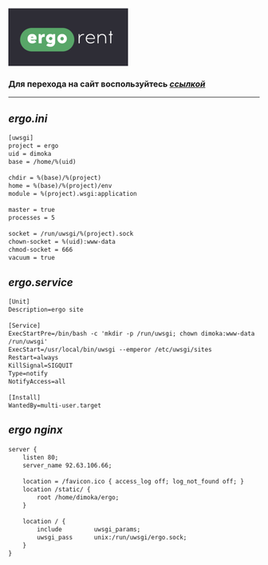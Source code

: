 ![alt-текст](https://github.com/dimoka777/ergorent/blob/master/static/assets/images/logo-ergo.png "Текст заголовка логотипа 1")


### Для перехода на сайт воспользуйтесь *[ссылкой](http://92.63.106.66)*
-----------------------------------------------------------------------
  
## ***ergo.ini***
```
[uwsgi]
project = ergo  
uid = dimoka  
base = /home/%(uid)  
  
chdir = %(base)/%(project)  
home = %(base)/%(project)/env  
module = %(project).wsgi:application  
  
master = true  
processes = 5  
  
socket = /run/uwsgi/%(project).sock  
chown-socket = %(uid):www-data  
chmod-socket = 666   
vacuum = true  
```
## ***ergo.service***
```
[Unit]  
Description=ergo site  
  
[Service]  
ExecStartPre=/bin/bash -c 'mkdir -p /run/uwsgi; chown dimoka:www-data /run/uwsgi'  
ExecStart=/usr/local/bin/uwsgi --emperor /etc/uwsgi/sites  
Restart=always  
KillSignal=SIGQUIT  
Type=notify  
NotifyAccess=all  
  
[Install]  
WantedBy=multi-user.target 
```

## ***ergo nginx***
```
server {  
    listen 80;  
    server_name 92.63.106.66;  
  
    location = /favicon.ico { access_log off; log_not_found off; }  
    location /static/ {  
        root /home/dimoka/ergo;  
    }  
  
    location / {  
        include         uwsgi_params;  
        uwsgi_pass      unix:/run/uwsgi/ergo.sock;  
    }  
}  
```
